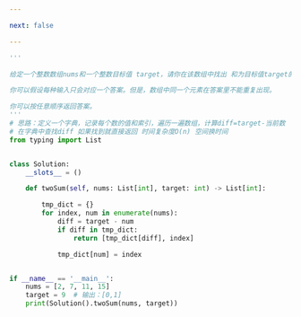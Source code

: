 ```yaml
---

next: false

---
```




<BlogInfo id="1169" title="1.两数之和" author="白日梦想猿" pv=0 read_times=0 pre_cost_time="0分34秒" category="leetcode" tag_list="['leetcode']" create_time="2021.09.07 10:41:42" update_time="2023.01.31 22:25:25" />

```python
'''

给定一个整数数组nums和一个整数目标值 target，请你在该数组中找出 和为目标值target的那两个整数，并返回它们的数组下标。

你可以假设每种输入只会对应一个答案。但是，数组中同一个元素在答案里不能重复出现。

你可以按任意顺序返回答案。
'''
# 思路：定义一个字典，记录每个数的值和索引，遍历一遍数组，计算diff=target-当前数
# 在字典中查找diff 如果找到就直接返回 时间复杂度O(n) 空间换时间
from typing import List


class Solution:
    __slots__ = ()

    def twoSum(self, nums: List[int], target: int) -> List[int]:

        tmp_dict = {}
        for index, num in enumerate(nums):
            diff = target - num
            if diff in tmp_dict:
                return [tmp_dict[diff], index]

            tmp_dict[num] = index


if __name__ == '__main__':
    nums = [2, 7, 11, 15]
    target = 9  # 输出：[0,1]
    print(Solution().twoSum(nums, target))

```



<ActionBox />
